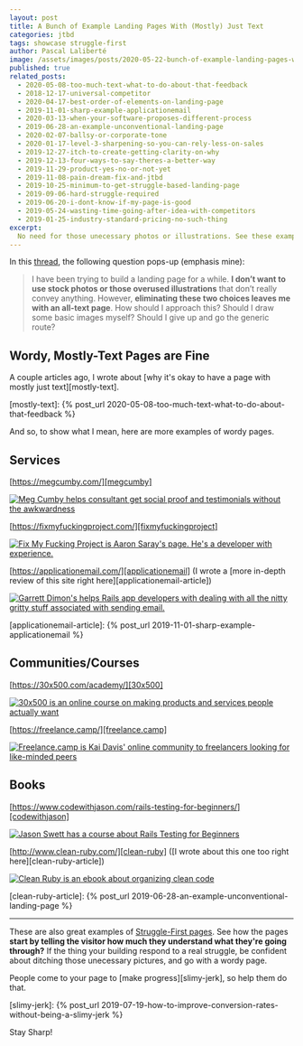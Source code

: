 ```yaml
---
layout: post
title: A Bunch of Example Landing Pages With (Mostly) Just Text
categories: jtbd
tags: showcase struggle-first
author: Pascal Laliberté
image: /assets/images/posts/2020-05-22-bunch-of-example-landing-pages-with-mostly-just-text.jpg
published: true
related_posts:
  - 2020-05-08-too-much-text-what-to-do-about-that-feedback
  - 2018-12-17-universal-competitor
  - 2020-04-17-best-order-of-elements-on-landing-page
  - 2019-11-01-sharp-example-applicationemail
  - 2020-03-13-when-your-software-proposes-different-process
  - 2019-06-28-an-example-unconventional-landing-page
  - 2020-02-07-ballsy-or-corporate-tone
  - 2020-01-17-level-3-sharpening-so-you-can-rely-less-on-sales
  - 2019-12-27-itch-to-create-getting-clarity-on-why
  - 2019-12-13-four-ways-to-say-theres-a-better-way
  - 2019-11-29-product-yes-no-or-not-yet
  - 2019-11-08-pain-dream-fix-and-jtbd
  - 2019-10-25-minimum-to-get-struggle-based-landing-page
  - 2019-09-06-hard-struggle-required
  - 2019-06-20-i-dont-know-if-my-page-is-good
  - 2019-05-24-wasting-time-going-after-idea-with-competitors
  - 2019-01-25-industry-standard-pricing-no-such-thing
excerpt:
  No need for those unecessary photos or illustrations. See these examples pages I'm listing, they're mostly just text, and they work just fine. Make that wordy, Struggle-First page!
---
```


In this [thread][thread], the following question pops-up (emphasis mine):

> I have been trying to build a landing page for a while. **I don’t want to use stock photos or those overused illustrations** that don’t really convey anything. However, **eliminating these two choices leaves me with an all-text page**. How should I approach this? Should I draw some basic images myself? Should I give up and go the generic route?

## Wordy, Mostly-Text Pages are Fine

A couple articles ago, I wrote about [why it's okay to have a page with mostly just text][mostly-text].

[thread]: https://www.indiehackers.com/post/building-a-landing-page-without-images-0f5a1ec817
[mostly-text]: {% post_url 2020-05-08-too-much-text-what-to-do-about-that-feedback %}

And so, to show what I mean, here are more examples of wordy pages.

## Services

[https://megcumby.com/][megcumby]

[![Meg Cumby helps consultant get social proof and testimonials without the awkwardness](/assets/images/posts/2020-05-22-bunch-of-example-landing-pages-with-mostly-just-text-01.jpg)][megcumby]

[https://fixmyfuckingproject.com/][fixmyfuckingproject]

[![Fix My Fucking Project is Aaron Saray's page. He's a developer with experience.](/assets/images/posts/2020-05-22-bunch-of-example-landing-pages-with-mostly-just-text-02.jpg)][fixmyfuckingproject]

[https://applicationemail.com/][applicationemail] (I wrote a [more in-depth review of this site right here][applicationemail-article])

[![Garrett Dimon's helps Rails app developers with dealing with all the nitty gritty stuff associated with sending email.](/assets/images/posts/2020-05-22-bunch-of-example-landing-pages-with-mostly-just-text-03.jpg)][applicationemail]

[megcumby]: https://megcumby.com/
[fixmyfuckingproject]: https://fixmyfuckingproject.com/
[applicationemail]: https://applicationemail.com/
[applicationemail-article]: {% post_url 2019-11-01-sharp-example-applicationemail %}

## Communities/Courses

[https://30x500.com/academy/][30x500]

[![30x500 is an online course on making products and services people actually want](/assets/images/posts/2020-05-22-bunch-of-example-landing-pages-with-mostly-just-text-04.jpg)][30x500]

[https://freelance.camp/][freelance.camp]

[![Freelance.camp is Kai Davis' online community to freelancers looking for like-minded peers](/assets/images/posts/2020-05-22-bunch-of-example-landing-pages-with-mostly-just-text-05.jpg)][freelance.camp]

[30x500]: https://30x500.com/academy/
[freelance.camp]: https://freelance.camp/

## Books

[https://www.codewithjason.com/rails-testing-for-beginners/][codewithjason]

[![Jason Swett has a course about Rails Testing for Beginners](/assets/images/posts/2020-05-22-bunch-of-example-landing-pages-with-mostly-just-text-06.jpg)][codewithjason]

[http://www.clean-ruby.com/][clean-ruby] ([I wrote about this one too right here][clean-ruby-article])

[![Clean Ruby is an ebook about organizing clean code](/assets/images/posts/2020-05-22-bunch-of-example-landing-pages-with-mostly-just-text-07.jpg)][clean-ruby]

[codewithjason]: https://www.codewithjason.com/rails-testing-for-beginners/
[clean-ruby]: http://www.clean-ruby.com/
[clean-ruby-article]: {% post_url 2019-06-28-an-example-unconventional-landing-page %}

---

These are also great examples of [Struggle-First pages](/struggle-first). See how the pages **start by telling the visitor how much they understand what they're going through?** If the thing your building respond to a real struggle, be confident about ditching those unecessary pictures, and go with a wordy page.

People come to your page to [make progress][slimy-jerk], so help them do that.

[slimy-jerk]: {% post_url 2019-07-19-how-to-improve-conversion-rates-without-being-a-slimy-jerk %}

Stay Sharp!
